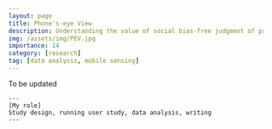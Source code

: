 ```yaml
---
layout: page
title: Phone's-eye View
description: Understanding the value of social bias-free judgment of psychological traits
img: /assets/img/PEV.jpg
importance: 14
category: [research]
tag: [data analysis, mobile sensing]
---
```


To be updated

    ---
    [My role]
    Study design, running user study, data analysis, writing
    --- 